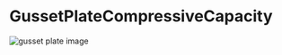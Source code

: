 # GussetPlateCompressiveCapacity
![gusset plate image](https://user-images.githubusercontent.com/74236747/137248035-2bf27c96-070f-4540-96f9-c7e2c965f610.PNG)
